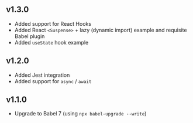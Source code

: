 ## v1.3.0

- Added support for React Hooks
- Added React `<Suspense>` + lazy (dynamic import) example and requisite Babel plugin
- Added `useState` hook example

## v1.2.0

- Added Jest integration
- Added support for `async` / `await`

## v1.1.0

- Upgrade to Babel 7 (using `npx babel-upgrade --write`)

